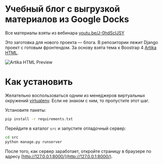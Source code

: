 # Учебный блог с выгрузкой материалов из Google Docks

Все материалы взяты из вебинара  <a href="https://youtu.be/J-0hdScIJSY">youtu.be/J-0hdScIJSY</a>

Это заготовка для нового проекта — блога. В репозитории лежит Django проект с готовым фронтендом. За основу взята тема к Boostrap 4 [Artika HTML](https://github.com/prianto/artika-html).

![Artika HTML Preview](docs/preview.jpg?raw=true "Artika HTML")

# Как установить

Желательно воспользоваться одним из менеджеров виртуальных окружений [virtualenv](https://pypi.org/project/virtualenv/). Если не знаком с ним, то пропустите этот шаг.

Установите пакеты:

```bash
pip install -r requirements.txt
```

Перейдите в каталог `src` и запустите отладочный сервер:

```bash
cd src
python manage.py runserver
```

После того, как сервер заработает, откройте страницу в браузере по адресу [http://127.0.0.1:8000/](http://127.0.0.1:8000/).